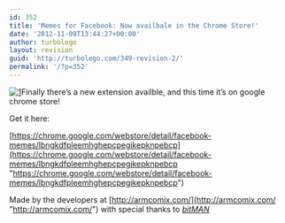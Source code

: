 ```yaml
---
id: 352
title: 'Memes for Facebook: Now availbale in the Chrome Store!'
date: '2012-11-09T13:44:27+00:00'
author: turbolego
layout: revision
guid: 'http://turbolego.com/349-revision-2/'
permalink: '/?p=352'
---
```


[![](https://turbolego.com/wp-content/uploads/2012/11/1.png "1")](https://turbolego.com/wp-content/uploads/2012/11/1.png)Finally there’s a new extension availble, and this time it’s on google chrome store!

Get it here:

[https://chrome.google.com/webstore/detail/facebook-memes/lbngkdfpleemhghepcpegikepknpebcp](https://chrome.google.com/webstore/detail/facebook-memes/lbngkdfpleemhghepcpegikepknpebcp "https://chrome.google.com/webstore/detail/facebook-memes/lbngkdfpleemhghepcpegikepknpebcp")

Made by the developers at [http://armcomix.com/](http://armcomix.com/ "http://armcomix.com/") with special thanks to [*bitMAN*](http://userscripts.org/users/bitMAN "http://userscripts.org/users/bitMAN")